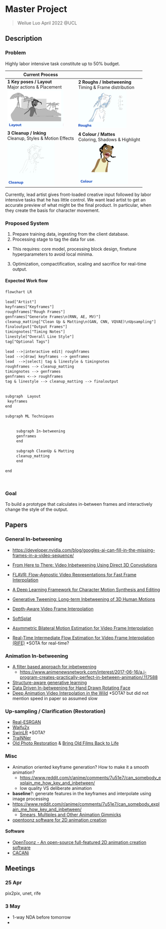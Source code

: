 # Master Project

> Weilue Luo April 2022 @UCL

## Description

### Problem

Highly labor intensive task constitute up to 50% budget.

| Current Process                                              |                                                              |
| ------------------------------------------------------------ | ------------------------------------------------------------ |
| **1 Key poses / Layout**<br />Major actions & Placement<br /><img src="https://raw.githubusercontent.com/redcxx/note-images/master/2022/04/upgit_20220414_1649930306.png" alt="image-20220414105824614" style="zoom:50%;" /> | **2 Roughs / Inbetweening**<br />Timing & Frame distribution<br /><img src="https://raw.githubusercontent.com/redcxx/note-images/master/2022/04/upgit_20220414_1649931257.png" alt="image-20220414111415766" style="zoom:50%;" /> |
| **3 Cleanup / Inking**<br />Cleanup, Styles & Motion Effects<br /><img src="https://raw.githubusercontent.com/redcxx/note-images/master/2022/04/upgit_20220414_1649931280.png" alt="image-20220414111440478" style="zoom:50%;" /> | **4 Colour / Mattes**<br />Coloring, Shadows & Highlight<br /><img src="https://raw.githubusercontent.com/redcxx/note-images/master/2022/04/upgit_20220414_1649931298.png" alt="image-20220414111458222" style="zoom:50%;" /> |

Currently, lead artist gives front-loaded creative input followed by labor intensive tasks that he has little control. We want lead artist to get an accurate preview of what might be the final product. In particular, when they create the basis for character movement.

### Proposed System

1. Prepare training data, ingesting from the client database.
2. Processing stage to tag the data for use.

- This requires: core model, processing block design, finetune hyperparameters to avoid local minima.

3. Optimization, compactification, scaling and sacrifice for real-time output.

#### Expected Work flow

```mermaid
flowchart LR

lead["Artist"]
keyframes["Keyframes"]
roughframes["Rough Frames"]
genframes["Generate Frames\n(RNN, AE, MV)"]
cleanup_matting["Clean Up & Matting\n(GAN, CNN, VQVAE)\nUpsampling"]
finaloutput["Output Frames"]
timingnotes["Timing Notes"] 
linestyle["Overall Line Style"]
tag["Optional Tags"]

lead -->|interactive edit| roughframes
lead -->|draw| keyframes --> genframes
lead  -->|select| tag & linestyle & timingnotes
roughframes --> cleanup_matting
timingnotes --> genframes
genframes <--> roughframes
tag & linestyle --> cleanup_matting --> finaloutput


subgraph  Layout
 keyframes
end

subgraph ML Techniques
	

     subgraph In-betweening
     genframes
     end

     subgraph CleanUp & Matting
     cleanup_matting
     end
     
end



```

### Goal

To build a prototype that calculates in-between frames and interactively change the style of the output.

## Papers

### General In-betweening

- https://developer.nvidia.com/blog/googles-ai-can-fill-in-the-missing-frames-in-a-video-sequence/
- [From Here to There: Video Inbetweening Using Direct 3D Convolutions](https://arxiv.org/pdf/1905.10240.pdf)
- [FLAVR: Flow-Agnostic Video Representations for Fast Frame Interpolation](https://arxiv.org/pdf/2012.08512.pdf)
- [A Deep Learning Framework for Character Motion Synthesis and Editing](https://www.ipab.inf.ed.ac.uk/cgvu/motionsynthesis.pdf)
- [Generative Tweening: Long-term Inbetweening of 3D Human Motions](https://arxiv.org/pdf/2005.08891.pdf)



- [Depth-Aware Video Frame Interpolation](https://github.com/baowenbo/DAIN) 
- [SoftSplat](https://github.com/sniklaus/softmax-splatting)
- [Asymmetric Bilateral Motion Estimation for Video Frame Interpolation](https://github.com/junheum/abme)
- [Real-Time Intermediate Flow Estimation for Video Frame Interpolation (RIFE)](https://github.com/hzwer/arXiv2021-RIFE) *SOTA for real-time?

### Animation In-betweening

- [A filter based approach for inbetweening](https://arxiv.org/abs/1706.03497)
  - https://www.animenewsnetwork.com/interest/2017-06-16/a.i-program-creates-practically-perfect-in-between-animation/.117588
- [Structure-aware generative learning](https://www.slideshare.net/hamadakoichi/anime-generation-ai)
- [Data Driven In-betweening for Hand Drawn Rotating Face](https://dl.acm.org/doi/pdf/10.1145/1836845.1836853)
- [Deep Animation Video Interpolation in the Wild](https://github.com/lisiyao21/AnimeInterp) *SOTA? but did not mention speed in paper so assumed slow



### Up-sampling / Clarification (Restoration)

- [Real-ESRGAN](https://github.com/xinntao/Real-ESRGAN)
- [Waifu2x](https://github.com/nagadomi/waifu2x)
- [SwinLR](https://github.com/JingyunLiang/SwinIR) *SOTA?
- [TraiNNer](https://github.com/victorca25/traiNNer)
- [Old Photo Restoration](https://github.com/microsoft/Bringing-Old-Photos-Back-to-Life) & [Bring Old Films Back to Life](https://github.com/raywzy/Bringing-Old-Films-Back-to-Life)



### Misc

- Animation oriented keyframe generation? How to make it a smooth animation?
  - https://www.reddit.com/r/anime/comments/7u51e7/can_somebody_explain_me_how_key_and_inbetween/
  - low quality VS deliberate animation
- **baseline**?: generate features in the keyframes and interpolate using image processing
- https://www.reddit.com/r/anime/comments/7u51e7/can_somebody_explain_me_how_key_and_inbetween/
  - [Smears, Multiples and Other Animation Gimmicks](https://animationsmears.tumblr.com/)
- [opentoonz software for 2D animation creation](https://github.com/opentoonz/opentoonz)



#### Software

- [OpenToonz - An open-source full-featured 2D animation creation software](https://github.com/opentoonz/opentoonz)
- [CACANi](https://cacani.sg/?v=79cba1185463)

## Meetings

### 25 Apr

pix2pix, unet, rife

### 3 May

- 1-way NDA before tomorrow
- 
